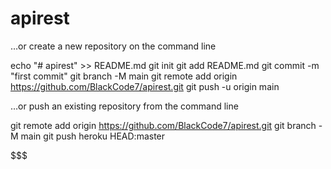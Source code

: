 # apirest

…or create a new repository on the command line

echo "# apirest" >> README.md
git init
git add README.md
git commit -m "first commit"
git branch -M main
git remote add origin https://github.com/BlackCode7/apirest.git
git push -u origin main

…or push an existing repository from the command line

git remote add origin https://github.com/BlackCode7/apirest.git
git branch -M main
git push heroku HEAD:master

$$$$$$$
